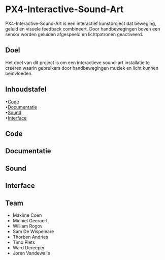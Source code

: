 # PX4-Interactive-Sound-Art

PX4-Interactive-Sound-Art is een interactief kunstproject dat beweging, geluid en visuele feedback combineert. Door handbewegingen boven een sensor worden geluiden afgespeeld en lichtpatronen geactiveerd.

## Doel

Het doel van dit project is om een interactieve sound-art installatie te creëren waarin gebruikers door handbewegingen muziek en licht kunnen beïnvloeden.

## Inhoudstafel

•[Code](#code)  
•[Documentatie](#documentatie)  
•[Sound](#sound)  
•[Interface](#interface)  

## Code

## Documentatie

## Sound

## Interface

## Team

- Maxime Coen
- Michiel Geeraert
- William Rogov
- Sam De Wispeleare
- Thorben Andries
- Timo Plets
- Ward Dereeper
- Joren Vandewalle



